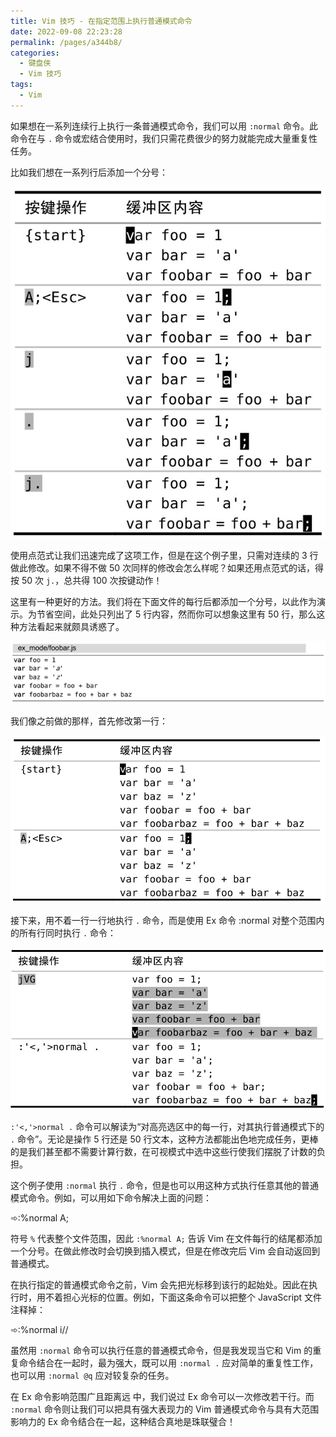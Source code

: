```yaml
---
title: Vim 技巧 - 在指定范围上执行普通模式命令
date: 2022-09-08 22:23:28
permalink: /pages/a344b8/
categories:
  - 键盘侠
  - Vim 技巧
tags:
  - Vim
---
```


如果想在一系列连续行上执行一条普通模式命令，我们可以用 `:normal` 命令。此命令在与 `.` 命令或宏结合使用时，我们只需花费很少的努力就能完成大量重复性任务。

比如我们想在一系列行后添加一个分号：

![](../../.vuepress/public/img/vim/073.jpg)

使用点范式让我们迅速完成了这项工作，但是在这个例子里，只需对连续的 3 行做此修改。如果不得不做 50 次同样的修改会怎么样呢？如果还用点范式的话，得按 50 次 `j.`，总共得 100 次按键动作！

这里有一种更好的方法。我们将在下面文件的每行后都添加一个分号，以此作为演示。为节省空间，此处只列出了 5 行内容，然而你可以想象这里有 50 行，那么这种方法看起来就颇具诱惑了。

![](../../.vuepress/public/img/vim/138.jpg)

我们像之前做的那样，首先修改第一行：

![](../../.vuepress/public/img/vim/074.jpg)

接下来，用不着一行一行地执行 `.` 命令，而是使用 Ex 命令 :normal 对整个范围内的所有行同时执行 `.` 命令：

![](../../.vuepress/public/img/vim/075.jpg)

`:'<,'>normal .` 命令可以解读为“对高亮选区中的每一行，对其执行普通模式下的 `.` 命令”。无论是操作 5 行还是 50 行文本，这种方法都能出色地完成任务，更棒的是我们甚至都不需要计算行数，在可视模式中选中这些行使我们摆脱了计数的负担。

这个例子使用 `:normal` 执行 `.` 命令，但是也可以用这种方式执行任意其他的普通模式命令。例如，可以用如下命令解决上面的问题：

➾:%normal A;

符号 `%` 代表整个文件范围，因此 `:%normal A;` 告诉 Vim 在文件每行的结尾都添加一个分号。在做此修改时会切换到插入模式，但是在修改完后 Vim 会自动返回到普通模式。

在执行指定的普通模式命令之前，Vim 会先把光标移到该行的起始处。因此在执行时，用不着担心光标的位置。例如，下面这条命令可以把整个 JavaScript 文件注释掉：

➾:%normal i//

虽然用 `:normal` 命令可以执行任意的普通模式命令，但是我发现当它和 Vim 的重复命令结合在一起时，最为强大，既可以用 `:normal .` 应对简单的重复性工作，也可以用 `:normal @q` 应对较复杂的任务。

在 Ex 命令影响范围广且距离远 中，我们说过 Ex 命令可以一次修改若干行。而 `:normal` 命令则让我们可以把具有强大表现力的 Vim 普通模式命令与具有大范围影响力的 Ex 命令结合在一起，这种结合真地是珠联璧合！
